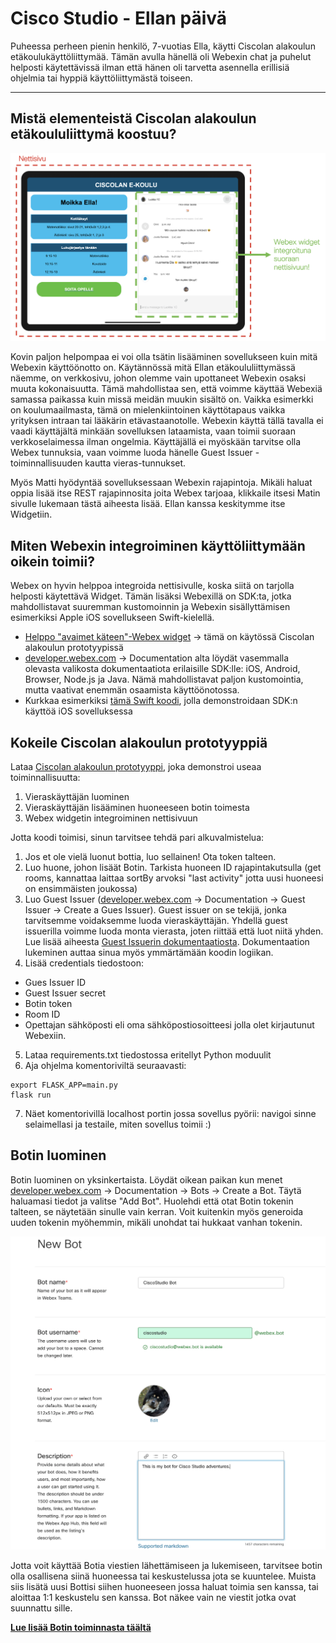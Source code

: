 # Cisco Studio - Ellan päivä

Puheessa perheen pienin henkilö, 7-vuotias Ella, käytti Ciscolan alakoulun etäkoulukäyttöliittymää. Tämän avulla hänellä oli Webexin chat ja puhelut helposti käytettävissä ilman että hänen oli tarvetta asennella erillisiä ohjelmia tai hyppiä käyttöliittymästä toiseen.

---

## Mistä elementeistä Ciscolan alakoulun etäkoululiittymä koostuu?

![Sovelluksen elementit](./structure.png)

Kovin paljon helpompaa ei voi olla tsätin lisääminen sovellukseen kuin mitä Webexin käyttöönotto on. Käytännössä mitä Ellan etäkoululiittymässä näemme, on verkkosivu, johon olemme vain upottaneet Webexin osaksi muuta kokonaisuutta. Tämä mahdollistaa sen, että voimme käyttää Webexiä samassa paikassa kuin missä meidän muukin sisältö on. Vaikka esimerkki on koulumaailmasta, tämä on mielenkiintoinen käyttötapaus vaikka yrityksen intraan tai lääkärin etävastaanotolle. Webexin käyttä tällä tavalla ei vaadi käyttäjältä minkään sovelluksen lataamista, vaan toimii suoraan verkkoselaimessa ilman ongelmia. Käyttäjällä ei myöskään tarvitse olla Webex tunnuksia, vaan voimme luoda hänelle Guest Issuer -toiminnallisuuden kautta vieras-tunnukset.

Myös Matti hyödyntää sovelluksessaan Webexin rajapintoja. Mikäli haluat oppia lisää itse REST rajapinnosita joita Webex tarjoaa, klikkaile itsesi Matin sivulle lukemaan tästä aiheesta lisää. Ellan kanssa keskitymme itse Widgetiin.

## Miten Webexin integroiminen käyttöliittymään oikein toimii?

Webex on hyvin helppoa integroida nettisivulle, koska siitä on tarjolla helposti käytettävä Widget. Tämän lisäksi Webexillä on SDK:ta, jotka mahdollistavat suuremman kustomoinnin ja Webexin sisällyttämisen esimerkiksi Apple iOS sovellukseen Swift-kielellä.
- [Helppo "avaimet käteen"-Webex widget](https://developer.webex.com/docs/widgets) -> tämä on käytössä Ciscolan alakoulun prototyypissä
- [developer.webex.com](https://developer.webex.com) -> Documentation alta löydät vasemmalla olevasta valikosta dokumentaatiota erilaisille SDK:lle: iOS, Android, Browser, Node.js ja Java. Nämä mahdollistavat paljon kustomointia, mutta vaativat enemmän osaamista käyttöönotossa.
- Kurkkaa esimerkiksi [tämä Swift koodi](https://github.com/webex/webex-ios-sdk-example), jolla demonstroidaan SDK:n käyttöä iOS sovelluksessa

## Kokeile Ciscolan alakoulun prototyyppiä

Lataa [Ciscolan alakoulun prototyyppi](./Ciscolan_alakoulun_koodi), joka demonstroi useaa toiminnallisuutta:
1. Vieraskäyttäjän luominen
2. Vieraskäyttäjän lisääminen huoneeseen botin toimesta
3. Webex widgetin integroiminen nettisivuun

Jotta koodi toimisi, sinun tarvitsee tehdä pari alkuvalmistelua:
1. Jos et ole vielä luonut bottia, luo sellainen! Ota token talteen.
2. Luo huone, johon lisäät Botin. Tarkista huoneen ID rajapintakutsulla (get rooms, kannattaa laittaa sortBy arvoksi "last activity" jotta uusi huoneesi on ensimmäisten joukossa)
3. Luo Guest Issuer ([developer.webex.com](https://developer.webex.com) -> Documentation -> Guest Issuer -> Create a Gues Issuer). Guest issuer on se tekijä, jonka tarvitsemme voidaksemme luoda vieraskäyttäjän. Yhdellä guest issuerilla voimme luoda monta vierasta, joten riittää että luot niitä yhden. Lue lisää aiheesta [Guest Issuerin dokumentaatiosta](https://developer.webex.com/docs/guest-issuer). Dokumentaation lukeminen auttaa sinua myös ymmärtämään koodin logiikan.
4. Lisää credentials tiedostoon:
  - Gues Issuer ID
  - Guest Issuer secret
  - Botin token
  - Room ID
  - Opettajan sähköposti eli oma sähköpostiosoitteesi jolla olet kirjautunut Webexiin.
5. Lataa requirements.txt tiedostossa eritellyt Python moduulit
6. Aja ohjelma komentoriviltä seuraavasti:
```
export FLASK_APP=main.py
flask run
```
7. Näet komentorivillä localhost portin jossa sovellus pyörii: navigoi sinne selaimellasi ja testaile, miten sovellus toimii :)

## Botin luominen
Botin luominen on yksinkertaista. Löydät oikean paikan kun menet [developer.webex.com](https://developer.webex.com) -> Documentation -> Bots -> Create a Bot. Täytä haluamasi tiedot ja valitse "Add Bot". Huolehdi että otat Botin tokenin talteen, se näytetään sinulle vain kerran. Voit kuitenkin myös generoida uuden tokenin myöhemmin, mikäli unohdat tai hukkaat vanhan tokenin.

![Creating Bot](./creating_bot.png)

Jotta voit käyttää Botia viestien lähettämiseen ja lukemiseen, tarvitsee botin olla osallisena siinä huoneessa tai keskustelussa jota se kuuntelee. Muista siis lisätä uusi Bottisi siihen huoneeseen jossa haluat toimia sen kanssa, tai aloittaa 1:1 keskustelu sen kanssa. Bot näkee vain ne viestit jotka ovat suunnattu sille.

**[Lue lisää Botin toiminnasta täältä](https://developer.webex.com/docs/bots)**
